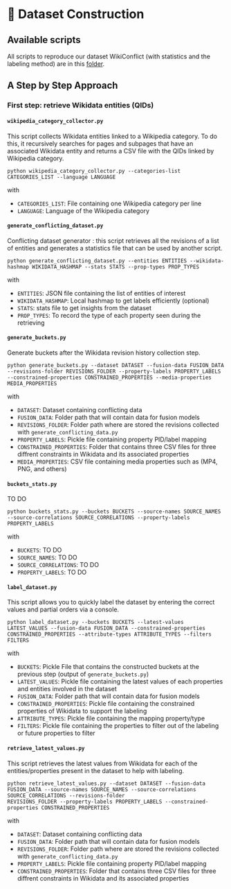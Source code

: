 # :hammer: Dataset Construction

## Available scripts

All scripts to reproduce our dataset WikiConflict (with statistics and the labeling method) are in this [folder](./dataset_generation/).

## A Step by Step Approach

### First step: retrieve Wikidata entities (QIDs)

#### ``wikipedia_category_collector.py``

This script collects Wikidata entities linked to a Wikipedia category. To do this, it recursively searches for pages and subpages that have an associated Wikidata entity and returns a CSV file with the QIDs linked by Wikipedia category.

```
python wikipedia_category_collector.py --categories-list CATEGORIES_LIST --language LANGUAGE
```

with
* ``CATEGORIES_LIST``: File containing one Wikipedia category per line
* ``LANGUAGE``: Language of the Wikipedia category

#### ``generate_conflicting_dataset.py``

Conflicting dataset generator : this script retrieves all the revisions of a list of entities and generates a statistics file that can be used by another script.

```
python generate_conflicting_dataset.py --entities ENTITIES --wikidata-hashmap WIKIDATA_HASHMAP --stats STATS --prop-types PROP_TYPES
```

with
* ``ENTITIES``: JSON file containing the list of entities of interest
* ``WIKIDATA_HASHMAP``: Local hashmap to get labels efficiently (optional)
* ``STATS``: stats file to get insights from the dataset
* ``PROP_TYPES``: To record the type of each property seen during the retrieving

#### ``generate_buckets.py``

Generate buckets after the Wikidata revision history collection step.

```
python generate_buckets.py --dataset DATASET --fusion-data FUSION_DATA --revisions-folder REVISIONS_FOLDER --property-labels PROPERTY_LABELS --constrained-properties CONSTRAINED_PROPERTIES --media-properties MEDIA_PROPERTIES
```

with
* ``DATASET``: Dataset containing conflicting data
* ``FUSION_DATA``: Folder path that will contain data for fusion models
* ``REVISIONS_FOLDER``: Folder path where are stored the revisions collected with ``generate_conflicting_data.py``
* ``PROPERTY_LABELS``: Pickle file containing property PID/label mapping
* ``CONSTRAINED_PROPERTIES``: Folder that contains three CSV files for three diffrent constraints in Wikidata and its associated properties
* ``MEDIA_PROPERTIES``: CSV file containing media properties such as (MP4, PNG, and others)


#### ``buckets_stats.py``

TO DO

```
python buckets_stats.py --buckets BUCKETS --source-names SOURCE_NAMES --source-correlations SOURCE_CORRELATIONS --property-labels PROPERTY_LABELS
```

with
* ``BUCKETS``: TO DO
* ``SOURCE_NAMES``: TO DO
* ``SOURCE_CORRELATIONS``: TO DO
* ``PROPERTY_LABELS``: TO DO

#### ``label_dataset.py``

This script allows you to quickly label the dataset by entering the correct values and partial orders via a console.

```
python label_dataset.py --buckets BUCKETS --latest-values LATEST_VALUES --fusion-data FUSION_DATA --constrained-properties CONSTRAINED_PROPERTIES --attribute-types ATTRIBUTE_TYPES --filters FILTERS
```

with
* ``BUCKETS``: Pickle File that contains the constructed buckets at the previous step (output of ``generate_buckets.py``)
* ``LATEST_VALUES``: Pickle file containing the latest values of each properties and entities involved in the dataset
* ``FUSION_DATA``: Folder path that will contain data for fusion models
* ``CONSTRAINED_PROPERTIES``: Pickle file containing the constrained properties of Wikidata to support the labeling
* ``ATTRIBUTE_TYPES``: Pickle file containing the mapping property/type
* ``FILTERS``: Pickle file containing the properties to filter out of the labeling or future properties to filter


#### ``retrieve_latest_values.py``

This script retrieves the latest values from Wikidata for each of the entities/properties present in the dataset to help with labeling.

```
python retrieve_latest_values.py --dataset DATASET --fusion-data FUSION_DATA --source-names SOURCE_NAMES --source-correlations SOURCE_CORRELATIONS --revisions-folder 
REVISIONS_FOLDER --property-labels PROPERTY_LABELS --constrained-properties CONSTRAINED_PROPERTIES
```

with
* ``DATASET``: Dataset containing conflicting data
* ``FUSION_DATA``: Folder path that will contain data for fusion models
* ``REVISIONS_FOLDER``: Folder path where are stored the revisions collected with ``generate_conflicting_data.py``
* ``PROPERTY_LABELS``: Pickle file containing property PID/label mapping
* ``CONSTRAINED_PROPERTIES``: Folder that contains three CSV files for three diffrent constraints in Wikidata and its associated properties